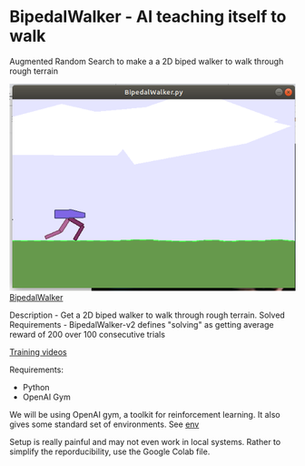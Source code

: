 # BipedalWalker - AI teaching itself to walk
Augmented Random Search to make a a 2D biped walker to walk through rough terrain

![BipedalWalker](https://github.com/hasija/BipedalWalker/blob/master/BipedalWalker.png)
[BipedalWalker](https://gym.openai.com/envs/BipedalWalker-v2/)

Description - Get a 2D biped walker to walk through rough terrain.
Solved Requirements - BipedalWalker-v2 defines "solving" as getting average reward of 200 over 100 consecutive trials


[Training videos](videos/)

Requirements:
- Python
- OpenAI Gym

We will be using OpenAI gym, a toolkit for reinforcement learning.
It also gives some standard set of environments. See [env](https://gym.openai.com/envs/)

Setup is really painful and may not even work in local systems. Rather to simplify the reporducibility, use the Google Colab file.

